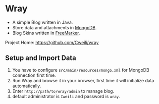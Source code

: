 Wray
===========

* A simple Blog written in Java.
* Store data and attachments in [MongoDB](http://www.mongodb.org/).
* Blog Skins  written in [FreeMarker](http://www.freemarker.org/).

Project Home: <https://github.com/Cweili/wray>

Setup and Import Data
-----------

1. You have to configure `src/main/resources/mongo.xml` for MongoDB connection first time.
2. Run Wray and browse it in your browser, first time it will initialize data automatically.
3. Enter `http://path/to/wray/admin` to manage blog.
4. default administrator is `Cweili` and password is `wray`.

